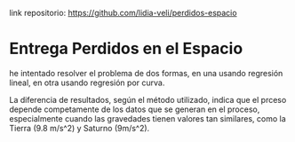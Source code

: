 link repositorio: https://github.com/lidia-veli/perdidos-espacio

# Entrega Perdidos en el Espacio
he intentado resolver el problema de dos formas, en una usando regresión lineal, en otra usando regresión por curva.  
  
La diferencia de resultados, según el método utilizado, indica que el prceso depende competamente de los datos que se generan en el proceso, especialmente cuando las gravedades tienen valores tan similares, como la Tierra (9.8 m/s^2) y Saturno (9m/s^2).
